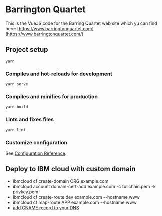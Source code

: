 # Barrington Quartet
This is the VueJS code for the Barring Quartet web site which yu can find here: [https://www.barringtonquartet.com](https://www.barringtonquartet.com/)

## Project setup

```
yarn
```

### Compiles and hot-reloads for development

```
yarn serve
```

### Compiles and minifies for production

```
yarn build
```

### Lints and fixes files

```
yarn lint
```

### Customize configuration

See [Configuration Reference](https://cli.vuejs.org/config/).

## Deploy to IBM cloud with custom domain

- ibmcloud cf create-domain ORG example.com
- ibmcloud account domain-cert-add example.com -c fullchain.pem -k privkey.pem
- ibmcloud cf create-route dev example.com --hostname www
- ibmcloud cf map-route APP example.com --hostname www
- [add CNAME record to your DNS](https://cloud.ibm.com/docs/cloud-foundry-public?topic=cloud-foundry-public-custom-domains)
